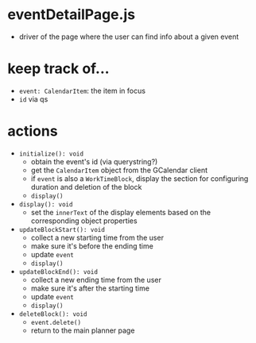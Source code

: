 # eventDetailPage.js
- driver of the page where the user can find info about a given event

# keep track of...
- `event: CalendarItem`: the item in focus
- `id` via qs

# actions
- `initialize(): void`
	- obtain the event's id (via querystring?)
	- get the `CalendarItem` object from the GCalendar client
	- if `event` is also a `WorkTimeBlock`, display the section for configuring duration and deletion of the block
	- `display()`
- `display(): void`
	- set the `innerText` of the display elements based on the corresponding object properties
- `updateBlockStart(): void`
	- collect a new starting time from the user
	- make sure it's before the ending time
	- update `event`
	- `display()`
- `updateBlockEnd(): void`
	- collect a new ending time from the user
	- make sure it's after the starting time
	- update `event`
	- `display()`
- `deleteBlock(): void`
	- `event.delete()`
	- return to the main planner page
